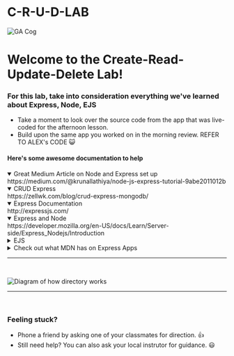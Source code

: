 # C-R-U-D-LAB

![GA Cog](https://camo.githubusercontent.com/6ce15b81c1f06d716d753a61f5db22375fa684da/68747470733a2f2f67612d646173682e73332e616d617a6f6e6177732e636f6d2f70726f64756374696f6e2f6173736574732f6c6f676f2d39663838616536633963333837313639306533333238306663663535376633332e706e67)
# Welcome to the Create-Read-Update-Delete Lab!


### For this lab, take into consideration everything we've learned about Express, Node, EJS 

- Take a moment to look over the source code from the app that was live-coded for the afternoon lesson.
- Build upon the same app you worked on in the morning review. REFER TO ALEX's CODE
:smiley_cat:

#### Here's some awesome documentation to help

<details open>
<summary>Great Medium Article on Node and Express set up</summary>
https://medium.com/@krunallathiya/node-js-express-tutorial-9abe2011012b
</details>

<details open>
<summary>CRUD Express</summary>
https://zellwk.com/blog/crud-express-mongodb/
</details>

<details open>
<summary>Express Documentation</summary>
http://expressjs.com/
</details>
<details open>
<summary>Express and Node</summary>
https://developer.mozilla.org/en-US/docs/Learn/Server-side/Express_Nodejs/Introduction
</details>
<details>
<summary>EJS</summary>
http://www.embeddedjs.com/
</details>
<details>
<summary>Check out what MDN has on Express Apps</summary>
https://developer.mozilla.org/en-US/docs/Learn/Server-side/Express_Nodejs/Tutorial_local_library_website
</details>
<hr>
<br>

![Diagram of how directory works](https://camo.githubusercontent.com/fbe770145bf395edfd212dd827890ff08f312e52/687474703a2f2f7279616e73756b616c652e636f6d2f76697a2f74682f6a732f73696e676c65732f6e6f64656a735f636f64655f6f7267616e697a6174696f6e2e706e67)


<hr>
<br>

### Feeling stuck? 
- Phone a friend by asking one of your classmates for direction. :thumbsup:
- Still need help? You can also ask your local instrutor for guidance. :smiley:
 
